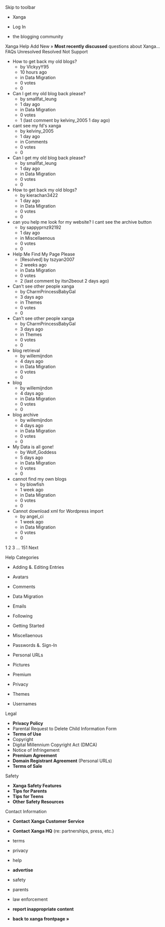 Skip to toolbar

*   Xanga

*   Log In

*   the blogging community

Xanga Help Add New » **Most recently discussed** questions about Xanga… FAQs Unresolved Resolved Not Support

*   How to get back my old blogs?
    *   by VIckyyY95
    *   10 hours ago
    *   in Data Migration
    *   0 votes
    *   0
*   Can I get my old blog back please?
    *   by smallfat\_leung
    *   1 day ago
    *   in Data Migration
    *   0 votes
    *   1 (last comment by kelviny\_2005 1 day ago)
*   cant see my fd's xanga
    *   by kelviny\_2005
    *   1 day ago
    *   in Comments
    *   0 votes
    *   0
*   Can I get my old blog back please?
    *   by smallfat\_leung
    *   1 day ago
    *   in Data Migration
    *   0 votes
    *   0
*   How to get back my old blogs?
    *   by kierachan3422
    *   1 day ago
    *   in Data Migration
    *   0 votes
    *   0
*   can you help me look for my website? I cant see the archive button
    *   by sappyprnz92192
    *   1 day ago
    *   in Miscellaenous
    *   0 votes
    *   0
*   Help Me Find My Page Please
    *   \[Resolved\] by tszyan2007
    *   2 weeks ago
    *   in Data Migration
    *   0 votes
    *   2 (last comment by itsn2beout 2 days ago)
*   Can't see other people xanga
    *   by CharmPrincessBabyGal
    *   3 days ago
    *   in Themes
    *   0 votes
    *   0
*   Can't see other people xanga
    *   by CharmPrincessBabyGal
    *   3 days ago
    *   in Themes
    *   0 votes
    *   0
*   blog retrieval
    *   by willemijndon
    *   4 days ago
    *   in Data Migration
    *   0 votes
    *   0
*   blog
    *   by willemijndon
    *   4 days ago
    *   in Data Migration
    *   0 votes
    *   0
*   blog archive
    *   by willemijndon
    *   4 days ago
    *   in Data Migration
    *   0 votes
    *   0
*   My Data is all gone!
    *   by Wolf\_Goddess
    *   5 days ago
    *   in Data Migration
    *   0 votes
    *   0
*   cannot find my own blogs
    *   by blowfish
    *   1 week ago
    *   in Data Migration
    *   0 votes
    *   0
*   Cannot download xml for Wordpress import
    *   by angel\_ci
    *   1 week ago
    *   in Data Migration
    *   0 votes
    *   0

1 2 3 ... 151 Next

Help Categories

*   Adding &. Editing Entries
*   Avatars
*   Comments
*   Data Migration
*   Emails
*   Following
*   Getting Started
*   Miscellaenous

*   Passwords &. Sign-In
*   Personal URLs
*   Pictures
*   Premium
*   Privacy
*   Themes
*   Usernames

Legal

*   **Privacy Policy**
*   Parental Request to Delete Child Information Form
*   **Terms of Use**
*   Copyright
*   Digital Millennium Copyright Act (DMCA)
*   Notice of Infringement
*   **Premium Agreement**
*   **Domain Registrant Agreement** (Personal URLs)
*   **Terms of Sale**

Safety

*   **Xanga Safety Features**
*   **Tips for Parents**
*   **Tips for Teens**
*   **Other Safety Resources**

Contact Information

*   **Contact Xanga Customer Service**
*   **Contact Xanga HQ** (re: partnerships, press, etc.)

*   terms
*   privacy
*   help
*   **advertise**

*   safety
*   parents
*   law enforcement
*   **report inappropriate content**

*   **back to xanga frontpage »**